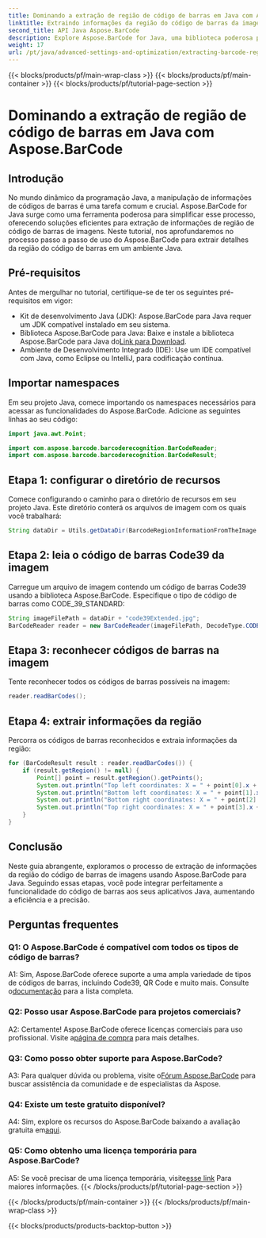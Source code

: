 ```yaml
---
title: Dominando a extração de região de código de barras em Java com Aspose.BarCode
linktitle: Extraindo informações da região do código de barras da imagem
second_title: API Java Aspose.BarCode
description: Explore Aspose.BarCode for Java, uma biblioteca poderosa para extrair detalhes da região do código de barras sem esforço. Aprimore seus aplicativos Java com precisão.
weight: 17
url: /pt/java/advanced-settings-and-optimization/extracting-barcode-region-information/
---
```


{{< blocks/products/pf/main-wrap-class >}}
{{< blocks/products/pf/main-container >}}
{{< blocks/products/pf/tutorial-page-section >}}

# Dominando a extração de região de código de barras em Java com Aspose.BarCode

## Introdução

No mundo dinâmico da programação Java, a manipulação de informações de códigos de barras é uma tarefa comum e crucial. Aspose.BarCode for Java surge como uma ferramenta poderosa para simplificar esse processo, oferecendo soluções eficientes para extração de informações de região de código de barras de imagens. Neste tutorial, nos aprofundaremos no processo passo a passo de uso do Aspose.BarCode para extrair detalhes da região do código de barras em um ambiente Java.

## Pré-requisitos

Antes de mergulhar no tutorial, certifique-se de ter os seguintes pré-requisitos em vigor:

- Kit de desenvolvimento Java (JDK): Aspose.BarCode para Java requer um JDK compatível instalado em seu sistema.
-  Biblioteca Aspose.BarCode para Java: Baixe e instale a biblioteca Aspose.BarCode para Java do[Link para Download](https://releases.aspose.com/barcode/java/).
- Ambiente de Desenvolvimento Integrado (IDE): Use um IDE compatível com Java, como Eclipse ou IntelliJ, para codificação contínua.

## Importar namespaces

Em seu projeto Java, comece importando os namespaces necessários para acessar as funcionalidades do Aspose.BarCode. Adicione as seguintes linhas ao seu código:

```java
import java.awt.Point;

import com.aspose.barcode.barcoderecognition.BarCodeReader;
import com.aspose.barcode.barcoderecognition.BarCodeResult;


```

## Etapa 1: configurar o diretório de recursos

Comece configurando o caminho para o diretório de recursos em seu projeto Java. Este diretório conterá os arquivos de imagem com os quais você trabalhará:

```java
String dataDir = Utils.getDataDir(BarcodeRegionInformationFromTheImage.class) + "BarcodeReader/advanced_features/";
```

## Etapa 2: leia o código de barras Code39 da imagem

Carregue um arquivo de imagem contendo um código de barras Code39 usando a biblioteca Aspose.BarCode. Especifique o tipo de código de barras como CODE_39_STANDARD:

```java
String imageFilePath = dataDir + "code39Extended.jpg";
BarCodeReader reader = new BarCodeReader(imageFilePath, DecodeType.CODE_39_STANDARD);
```

## Etapa 3: reconhecer códigos de barras na imagem

Tente reconhecer todos os códigos de barras possíveis na imagem:

```java
reader.readBarCodes();
```

## Etapa 4: extrair informações da região

Percorra os códigos de barras reconhecidos e extraia informações da região:

```java
for (BarCodeResult result : reader.readBarCodes()) {
    if (result.getRegion() != null) {
        Point[] point = result.getRegion().getPoints();
        System.out.println("Top left coordinates: X = " + point[0].x + ", Y = " + point[0].y);
        System.out.println("Bottom left coordinates: X = " + point[1].x + ", Y = " + point[1].y);
        System.out.println("Bottom right coordinates: X = " + point[2].x + ", Y = " + point[2].y);
        System.out.println("Top right coordinates: X = " + point[3].x + ", Y = " + point[3].y);
    }
}
```

## Conclusão

Neste guia abrangente, exploramos o processo de extração de informações da região do código de barras de imagens usando Aspose.BarCode para Java. Seguindo essas etapas, você pode integrar perfeitamente a funcionalidade do código de barras aos seus aplicativos Java, aumentando a eficiência e a precisão.

## Perguntas frequentes

### Q1: O Aspose.BarCode é compatível com todos os tipos de código de barras?

 A1: Sim, Aspose.BarCode oferece suporte a uma ampla variedade de tipos de códigos de barras, incluindo Code39, QR Code e muito mais. Consulte o[documentação](https://reference.aspose.com/barcode/java/) para a lista completa.

### Q2: Posso usar Aspose.BarCode para projetos comerciais?

 A2: Certamente! Aspose.BarCode oferece licenças comerciais para uso profissional. Visite a[página de compra](https://purchase.aspose.com/buy) para mais detalhes.

### Q3: Como posso obter suporte para Aspose.BarCode?

 A3: Para qualquer dúvida ou problema, visite o[Fórum Aspose.BarCode](https://forum.aspose.com/c/barcode/13) para buscar assistência da comunidade e de especialistas da Aspose.

### Q4: Existe um teste gratuito disponível?

 A4: Sim, explore os recursos do Aspose.BarCode baixando a avaliação gratuita em[aqui](https://releases.aspose.com/).

### Q5: Como obtenho uma licença temporária para Aspose.BarCode?

 A5: Se você precisar de uma licença temporária, visite[esse link](https://purchase.aspose.com/temporary-license/) Para maiores informações.
{{< /blocks/products/pf/tutorial-page-section >}}

{{< /blocks/products/pf/main-container >}}
{{< /blocks/products/pf/main-wrap-class >}}

{{< blocks/products/products-backtop-button >}}
